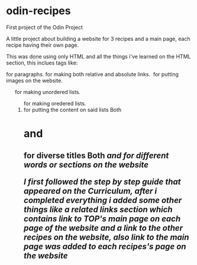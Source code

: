 # odin-recipes
First project of the Odin Project

A little project about building a website for 3 recipes and a main page, each recipe having their own page.

This was done using only HTML and all the things i've learned on the HTML section, this inclues tags like:
<p> for paragraphs.
<a> for making both relative and absolute links.
<img> for putting images on the website.
<ul> for making unordered lists.
<ol> for making oredered lists.
<li> for putting the content on said lists
Both <h1> and <h2> for diverse titles
Both <em> and <strong> for different words or sections on the website

I first followed the step by step guide that appeared on the Curriculum, after i completed everything i added some other things like a related links section which contains link to TOP's main page on each page of the website and a link to the other recipes on the website, also link to the main page was added to each recipes's page on the website